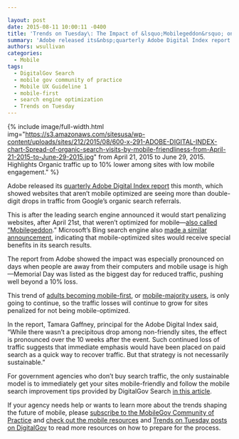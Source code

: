 ```yaml
---

layout: post
date: 2015-08-11 10:00:11 -0400
title: 'Trends on Tuesday\: The Impact of &lsquo;Mobilegeddon&rsquo; on Non Mobile-Friendly Sites'
summary: 'Adobe released its&nbsp;quarterly Adobe Digital Index report this month, which showed websites that aren&amp;#8217;t mobile optimized are seeing more than double-digit drops in traffic from Google&rsquo;s organic search referrals. This is after the leading search engine announced it would start penalizing websites, after April 21st, that weren&rsquo;t optimized for mobile&mdash;also called &amp;#8220;Mobilegeddon.&amp;#8221;&nbsp;Microsoft&rsquo;s Bing search engine&nbsp;also'
authors: wsullivan
categories:
  - Mobile
tags:
  - DigitalGov Search
  - mobile gov community of practice
  - Mobile UX Guideline 1
  - mobile-first
  - search engine optimization
  - Trends on Tuesday
---
```



{% include image/full-width.html img="https://s3.amazonaws.com/sitesusa/wp-content/uploads/sites/212/2015/08/600-x-291-ADOBE-DIGITAL-INDEX-chart-Spread-of-organic-search-visits-by-mobile-friendliness-from-April-21-2015-to-June-29-2015.jpg" 
 from April 21, 2015 to June 29, 2015. Highlights Organic traffic up to 10% lower among sites with low mobile engagement." %} 

Adobe released its [quarterly Adobe Digital Index report](http://www.cmo.com/articles/2015/7/10/adi-mobilegeddon.html) this month, which showed websites that aren&#8217;t mobile optimized are seeing more than double-digit drops in traffic from Google’s organic search referrals.

This is after the leading search engine announced it would start penalizing websites, after April 21st, that weren’t optimized for mobile—[also called &#8220;Mobilegeddon](https://www.WHATEVER/2015/04/15/mobilegeddon-government-edition/).&#8221; Microsoft’s Bing search engine also [made a similar announcement](http://blogs.bing.com/webmaster/2015/05/14/our-approach-to-mobile-friendly-search/), indicating that mobile-optimized sites would receive special benefits in its search results.

The report from Adobe showed the impact was especially pronounced on days when people are away from their computers and mobile usage is high—Memorial Day was listed as the biggest day for reduced traffic, pushing well beyond a 10% loss.

This trend of [adults becoming mobile-first](https://www.WHATEVER/2015/07/28/trends-on-tuesday-people-over-55-soon-to-be-mobile-majority-users/), or [mobile-majority users](https://www.WHATEVER/2015/07/28/trends-on-tuesday-people-over-55-soon-to-be-mobile-majority-users/), is only going to continue, so the traffic losses will continue to grow for sites penalized for not being mobile-optimized.

In the report, Tamara Gaffney, principal for the Adobe Digital Index said, &#8220;While there wasn’t a precipitous drop among non-friendly sites, the effect is pronounced over the 10 weeks after the event. Such continued loss of traffic suggests that immediate emphasis would have been placed on paid search as a quick way to recover traffic. But that strategy is not necessarily sustainable.&#8221;

For government agencies who don’t buy search traffic, the only sustainable model is to immediately get your sites mobile-friendly and follow the mobile search improvement tips provided by DigitalGov Search [in this article](https://www.WHATEVER/2015/04/15/mobilegeddon-government-edition/).

If your agency needs help or wants to learn more about the trends shaping the future of mobile, please [subscribe to the MobileGov Community of Practice](https://www.WHATEVER/communities/mobile/) and [check out the mobile resources](https://www.WHATEVER/category/mobile/) and [Trends on Tuesday posts on DigitalGov](https://www.WHATEVER/tag/trends-on-tuesday/) to read more resources on how to prepare for the process.